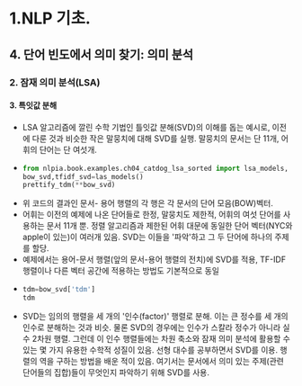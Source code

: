 # 1.NLP 기초.
## 4. 단어 빈도에서 의미 찾기: 의미 분석
### 2. 잠재 의미 분석(LSA)
#### 3. 특잇값 분해
- LSA 알고리즘에 깔린 수학 기법인 틀잇값 분해(SVD)의 이해를 돕는 예시로, 이전에 다룬 것과 비슷한 작은 말뭉치에 대해 SVD를 실행. 말뭉치의 문서는 단 11개, 어휘의 단어는 단 여섯개.
- ```python
  from nlpia.book.examples.ch04_catdog_lsa_sorted import lsa_models, prettify_tdm
  bow_svd,tfidf_svd=las_models()
  prettify_tdm(**bow_svd)
  ```
- 위 코드의 결과인 문서- 용어 행렬의 각 행은 각 문서의 단어 모음(BOW)벡터.
- 어휘는 이전의 예제에 나온 단어들로 한정, 말뭉치도 제한적, 어휘의 여섯 단어를 사용하는 문서 11개 뿐. 정렬 알고리즘과 제한된 어휘 대문에 동일한 단어 벡터(NYC와 apple이 있는)이 여러개 있음. SVD는 이들을 '파악'하고 그 두 단어에 하나의 주제를 할당.
- 예제에서는 용어-문서 행렬(앞의 문서-용어 행렬의 전치)에 SVD를 적용, TF-IDF 행렬이나 다른 벡터 공간에 적용하는 방법도 기본적으로 동일
- ```python
  tdm=bow_svd['tdm']
  tdm
  ```
- SVD는 임의의 행렬을 세 개의 '인수(factor)' 행렬로 분해. 이는 큰 정수를 세 개의 인수로 분해하는 것과 비슷. 물론 SVD의 경우에는 인수가 스칼라 정수가 아니라 실수 2차원 행렬. 그런데 이 인수 행렬들에는 차원 축소와 잠재 의미 분석에 활용할 수 있는 몇 가지 유용한 수학적 성질이 있음. 선형 대수를 공부하면서 SVD를 이용. 행렬의 역을 구하는 방법을 배운 적이 있음. 여기서는 문서에서 의미 있는 주제(관련 단어들의 집합)들이 무엇인지 파악하기 위해 SVD를 사용.
